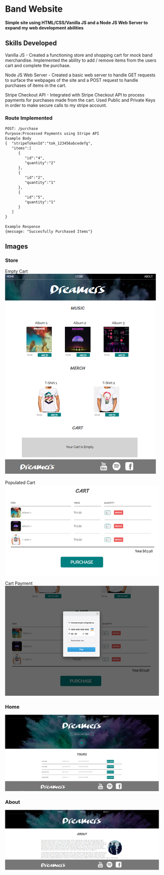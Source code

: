 # Band Website

**Simple site using HTML/CSS/Vanilla JS and a Node JS Web Server to expand my web development abilities**

## Skills Developed
Vanilla JS - Created a functioning store and shopping cart for mock band merchandise. Implemented the ability to add / remove items from the users cart and complete the purchase. 

Node JS Web Server - Created a basic web server to handle GET requests to surface the webpages of the site and a POST request to handle purchases of items in the cart. 

Stripe Checkout API - Integrated with Stripe Checkout API to process payments for purchases made from the cart. Used Public and Private Keys in order to make secure calls to my stripe account.

### Route Implemented 
```
POST: /purchase 
Purpose:Processed Payments using Stripe API
Example Body
{  "stripeTokenId":"tok_123456abcedefg",
   "items":[
      {
         "id":"4",
         "quantity":"2"
      },
      {
         "id":"2",
         "quantity":"1"
      },
      {
         "id":"5",
         "quantity":"1"
      }
   ]
}

Example Response
{message: "Succesfully Purchased Items"}
```

## Images

### Store

Empty Cart
![Empty Cart](/readme-resources/Site_Store_EmptyCart.PNG)

Populated Cart
![Populated Cart](/readme-resources/Cart_Populated.PNG)

Cart Payment
![Cart Payment](/readme-resources/Cart_Payment.PNG)
 
 ### Home
![Cart Payment](/readme-resources/Site_Index.PNG)

 ### About
![Cart Payment](/readme-resources/Site_About.PNG)